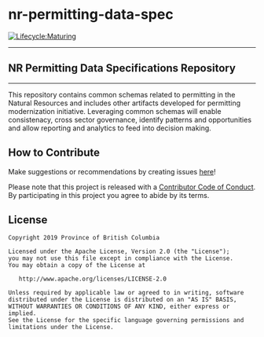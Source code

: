 # nr-permitting-data-spec
 

[![Lifecycle:Maturing](https://img.shields.io/badge/Lifecycle-Maturing-007EC6)](<Redirect-URL>)

---
## NR Permitting Data Specifications Repository
---
This repository contains common schemas related to permitting in the Natural Resources and includes other artifacts developed for permitting modernization initiative. Leveraging common schemas will enable consistenacy, cross sector governance, identify patterns and opportunities and allow reporting and analytics to feed into decision making.

## How to Contribute

Make suggestions or recommendations by creating issues [here](https://github.com/bcgov/nr-permitting-data-spec/issues/new)!

Please note that this project is released with a [Contributor Code of Conduct](CODE_OF_CONDUCT.md). By participating in this project you agree to abide by its terms.

## License

    Copyright 2019 Province of British Columbia

    Licensed under the Apache License, Version 2.0 (the "License");
    you may not use this file except in compliance with the License.
    You may obtain a copy of the License at 

       http://www.apache.org/licenses/LICENSE-2.0

    Unless required by applicable law or agreed to in writing, software
    distributed under the License is distributed on an "AS IS" BASIS,
    WITHOUT WARRANTIES OR CONDITIONS OF ANY KIND, either express or implied.
    See the License for the specific language governing permissions and
    limitations under the License.
